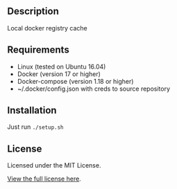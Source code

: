 ## Description

Local docker registry cache

## Requirements

  * Linux (tested on Ubuntu 16.04)
  * Docker (version 17 or higher)
  * Docker-compose (version 1.18 or higher)
  * ~/.docker/config.json with creds to source repository

## Installation

Just run `./setup.sh`

## License

Licensed under the MIT License.

[View the full license here](https://raw.githubusercontent.com/momentumft/simple-docker-registry-client/master/LICENSE).